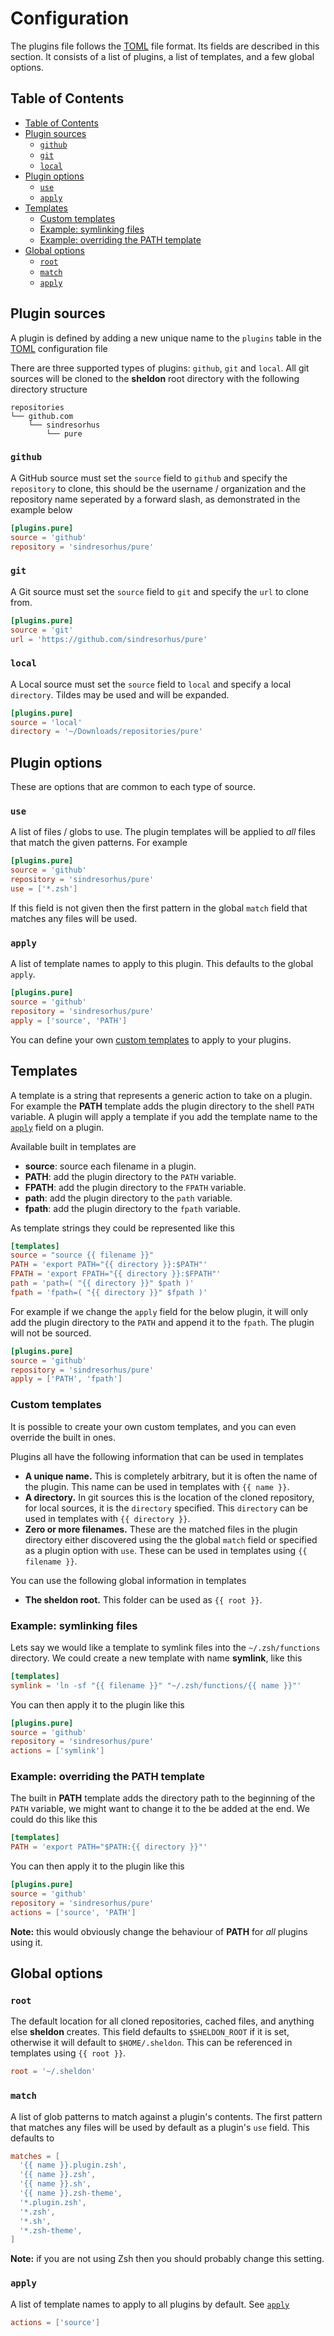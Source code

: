 # Configuration

The plugins file follows the [TOML] file format. Its fields are described in
this section. It consists of a list of plugins, a list of templates, and a few
global options.

## Table of Contents

- [Table of Contents](#table-of-contents)
- [Plugin sources](#plugin-sources)
  - [`github`](#github)
  - [`git`](#git)
  - [`local`](#local)
- [Plugin options](#plugin-options)
  - [`use`](#use)
  - [`apply`](#apply)
- [Templates](#templates)
  - [Custom templates](#custom-templates)
  - [Example: symlinking files](#example-symlinking-files)
  - [Example: overriding the PATH template](#example-overriding-the-path-template)
- [Global options](#global-options)
  - [`root`](#root)
  - [`match`](#match)
  - [`apply`](#apply-1)


## Plugin sources

A plugin is defined by adding a new unique name to the `plugins` table in the
[TOML] configuration file

There are three supported types of plugins: `github`, `git` and `local`. All git
sources will be cloned to the **sheldon** root directory with the following
directory structure

```
repositories
└── github.com
    └── sindresorhus
        └── pure
```

### `github`

A GitHub source must set the `source` field to `github` and specify the
`repository` to clone, this should be the username / organization and the
repository name seperated by a forward slash, as demonstrated in the example
below

```toml
[plugins.pure]
source = 'github'
repository = 'sindresorhus/pure'
```

### `git`

A Git source must set the `source` field to `git` and specify the `url` to clone
from.

```toml
[plugins.pure]
source = 'git'
url = 'https://github.com/sindresorhus/pure'
```

### `local`

A Local source must set the `source` field to `local` and specify a local
`directory`. Tildes may be used and will be expanded.

```toml
[plugins.pure]
source = 'local'
directory = '~/Downloads/repositories/pure'
```

## Plugin options

These are options that are common to each type of source.

### `use`

A list of files / globs to use. The plugin templates will be applied to *all*
files that match the given patterns. For example

```toml
[plugins.pure]
source = 'github'
repository = 'sindresorhus/pure'
use = ['*.zsh']
```

If this field is not given then the first pattern in the global `match` field
that matches any files will be used.

### `apply`

A list of template names to apply to this plugin. This defaults to the global
`apply`.

```toml
[plugins.pure]
source = 'github'
repository = 'sindresorhus/pure'
apply = ['source', 'PATH']
```

You can define your own [custom templates](#custom-templates) to apply to your
plugins.

## Templates

A template is a string that represents a generic action to take on a plugin. For
example the **PATH** template adds the plugin directory to the shell `PATH`
variable. A plugin will apply a template if you add the template name to the
[`apply`](#apply) field on a plugin.

Available built in templates are

- **source**: source each filename in a plugin.
- **PATH**: add the plugin directory to the `PATH` variable.
- **FPATH**: add the plugin directory to the `FPATH` variable.
- **path**: add the plugin directory to the `path` variable.
- **fpath**: add the plugin directory to the `fpath` variable.

As template strings they could be represented like this

```toml
[templates]
source = "source {{ filename }}"
PATH = 'export PATH="{{ directory }}:$PATH"'
FPATH = 'export FPATH="{{ directory }}:$FPATH"'
path = 'path=( "{{ directory }}" $path )'
fpath = 'fpath=( "{{ directory }}" $fpath )'
```

For example if we change the `apply` field for the below plugin, it will only
add the plugin directory to the `PATH` and append it to the `fpath`. The plugin
will not be sourced.

```toml
[plugins.pure]
source = 'github'
repository = 'sindresorhus/pure'
apply = ['PATH', 'fpath']
```

### Custom templates

It is possible to create your own custom templates, and you can even override
the built in ones.

Plugins all have the following information that can be used in templates

- **A unique name.** This is completely arbitrary, but it is often the name of
  the plugin. This name can be used in templates with `{{ name }}`.
- **A directory.** In git sources this is the location of the cloned repository,
  for local sources, it is the `directory` specified. This `directory` can be
  used in templates with `{{ directory }}`.
- **Zero or more filenames.** These are the matched files in the plugin
  directory either discovered using the the global `match` field or specified as
  a plugin option with `use`. These can be used in templates using `{{ filename
  }}`.

You can use the following global information in templates

- **The sheldon root.** This folder can be used as `{{ root }}`.

### Example: symlinking files

Lets say we would like a template to symlink files into the `~/.zsh/functions`
directory. We could create a new template with name **symlink**, like this

```toml
[templates]
symlink = 'ln -sf "{{ filename }}" "~/.zsh/functions/{{ name }}"'
```

You can then apply it to the plugin like this

```toml
[plugins.pure]
source = 'github'
repository = 'sindresorhus/pure'
actions = ['symlink']
```

### Example: overriding the PATH template

The built in **PATH** template adds the directory path to the beginning of the
`PATH` variable, we might want to change it to the be added at the end. We could
do this like this

```toml
[templates]
PATH = 'export PATH="$PATH:{{ directory }}"'
```

You can then apply it to the plugin like this

```toml
[plugins.pure]
source = 'github'
repository = 'sindresorhus/pure'
actions = ['source', 'PATH']
```

**Note:** this would obviously change the behaviour of **PATH** for *all*
plugins using it.

## Global options

### `root`

The default location for all cloned repositories, cached files, and anything
else **sheldon** creates. This field defaults to `$SHELDON_ROOT` if it is set,
otherwise it will default to `$HOME/.sheldon`. This can be referenced in
templates using `{{ root }}`.

```toml
root = '~/.sheldon'
```

### `match`

A list of glob patterns to match against a plugin's contents. The first pattern
that matches any files will be used by default as a plugin's `use` field. This
defaults to

```toml
matches = [
  '{{ name }}.plugin.zsh',
  '{{ name }}.zsh',
  '{{ name }}.sh',
  '{{ name }}.zsh-theme',
  '*.plugin.zsh',
  '*.zsh',
  '*.sh',
  '*.zsh-theme',
]
```

**Note:** if you are not using Zsh then you should probably change this setting.

### `apply`

A list of template names to apply to all plugins by default. See
[`apply`](#apply)

```toml
actions = ['source']
```

[TOML]: https://github.com/toml-lang/toml
